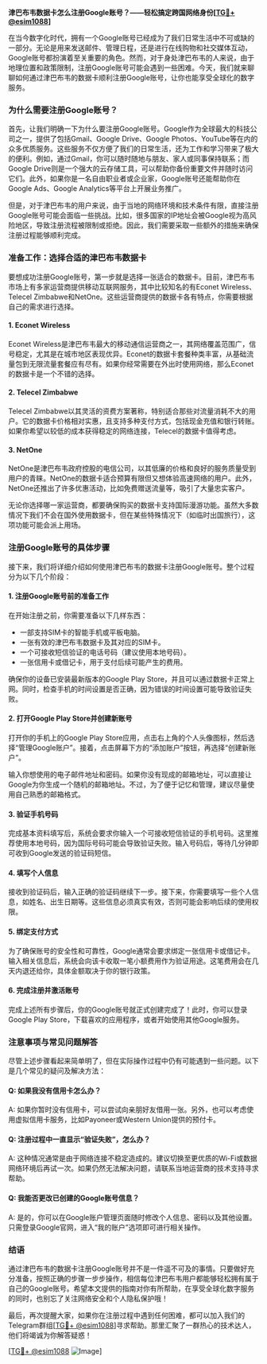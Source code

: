 **津巴布韦数据卡怎么注册Google账号？——轻松搞定跨国网络身份[[TG💪+ @esim1088](https://t.me/s/esim1088)]**

在当今数字化时代，拥有一个Google账号已经成为了我们日常生活中不可或缺的一部分。无论是用来发送邮件、管理日程，还是进行在线购物和社交媒体互动，Google账号都扮演着至关重要的角色。然而，对于身处津巴布韦的人来说，由于地理位置和政策限制，注册Google账号可能会遇到一些困难。今天，我们就来聊聊如何通过津巴布韦的数据卡顺利注册Google账号，让你也能享受全球化的数字服务。

### **为什么需要注册Google账号？**

首先，让我们明确一下为什么要注册Google账号。Google作为全球最大的科技公司之一，提供了包括Gmail、Google Drive、Google Photos、YouTube等在内的众多优质服务。这些服务不仅方便了我们的日常生活，还为工作和学习带来了极大的便利。例如，通过Gmail，你可以随时随地与朋友、家人或同事保持联系；而Google Drive则是一个强大的云存储工具，可以帮助你备份重要文件并随时访问它们。此外，如果你是一名自由职业者或企业家，Google账号还能帮助你在Google Ads、Google Analytics等平台上开展业务推广。

但是，对于津巴布韦的用户来说，由于当地的网络环境和技术条件有限，直接注册Google账号可能会面临一些挑战。比如，很多国家的IP地址会被Google视为高风险地区，导致注册流程被限制或拒绝。因此，我们需要采取一些额外的措施来确保注册过程能够顺利完成。

### **准备工作：选择合适的津巴布韦数据卡**

要想成功注册Google账号，第一步就是选择一张适合的数据卡。目前，津巴布韦市场上有多家运营商提供移动互联网服务，其中比较知名的有Econet Wireless、Telecel Zimbabwe和NetOne。这些运营商提供的数据卡各有特点，你需要根据自己的需求进行选择。

#### **1. Econet Wireless**
Econet Wireless是津巴布韦最大的移动通信运营商之一，其网络覆盖范围广，信号稳定，尤其是在城市地区表现优异。Econet的数据卡套餐种类丰富，从基础流量包到无限流量套餐应有尽有。如果你经常需要在外出时使用网络，那么Econet的数据卡是一个不错的选择。

#### **2. Telecel Zimbabwe**
Telecel Zimbabwe以其灵活的资费方案著称，特别适合那些对流量消耗不大的用户。它的数据卡价格相对实惠，且支持多种支付方式，包括现金充值和银行转账。如果你希望以较低的成本获得稳定的网络连接，Telecel的数据卡值得考虑。

#### **3. NetOne**
NetOne是津巴布韦政府控股的电信公司，以其低廉的价格和良好的服务质量受到用户的青睐。NetOne的数据卡适合预算有限但又想体验高速网络的用户。此外，NetOne还推出了许多优惠活动，比如免费赠送流量等，吸引了大量忠实客户。

无论你选择哪一家运营商，都要确保购买的数据卡支持国际漫游功能。虽然大多数情况下我们不会在国外使用数据卡，但在某些特殊情况下（如临时出国旅行），这项功能可能会派上用场。

### **注册Google账号的具体步骤**

接下来，我们将详细介绍如何使用津巴布韦的数据卡注册Google账号。整个过程分为以下几个阶段：

#### **1. 注册Google账号前的准备工作**
在开始注册之前，你需要准备以下几样东西：
- 一部支持SIM卡的智能手机或平板电脑。
- 一张有效的津巴布韦数据卡及其对应的SIM卡。
- 一个可接收短信验证的电话号码（建议使用本地号码）。
- 一张信用卡或借记卡，用于支付后续可能产生的费用。

确保你的设备已安装最新版本的Google Play Store，并且可以通过数据卡正常上网。同时，检查手机的时间设置是否正确，因为错误的时间设置可能导致验证失败。

#### **2. 打开Google Play Store并创建新账号**
打开你的手机上的Google Play Store应用，点击右上角的个人头像图标，然后选择“管理Google账户”。接着，点击屏幕下方的“添加账户”按钮，再选择“创建新账户”。

输入你想使用的电子邮件地址和密码。如果你没有现成的邮箱地址，可以直接让Google为你生成一个随机的邮箱地址。不过，为了便于记忆和管理，建议尽量使用自己熟悉的邮箱格式。

#### **3. 验证手机号码**
完成基本资料填写后，系统会要求你输入一个可接收短信验证的手机号码。这里推荐使用本地号码，因为国际号码可能会导致验证失败。输入号码后，等待几分钟即可收到Google发送的验证码短信。

#### **4. 填写个人信息**
接收到验证码后，输入正确的验证码继续下一步。接下来，你需要填写一些个人信息，如姓名、出生日期等。这些信息必须真实有效，否则可能会影响后续的使用权限。

#### **5. 绑定支付方式**
为了确保账号的安全性和可靠性，Google通常会要求绑定一张信用卡或借记卡。输入相关信息后，系统会向该卡收取一笔小额费用作为验证用途。这笔费用会在几天内退还给你，具体金额取决于你的银行政策。

#### **6. 完成注册并激活账号**
完成上述所有步骤后，你的Google账号就正式创建完成了！此时，你可以登录Google Play Store，下载喜欢的应用程序，或者开始使用其他Google服务。

### **注意事项与常见问题解答**

尽管上述步骤看起来简单明了，但在实际操作过程中仍有可能遇到一些问题。以下是几个常见的疑问及解决方法：

#### **Q: 如果我没有信用卡怎么办？**
A: 如果你暂时没有信用卡，可以尝试向亲朋好友借用一张。另外，也可以考虑使用虚拟信用卡服务，比如Payoneer或Western Union提供的预付卡。

#### **Q: 注册过程中一直显示“验证失败”，怎么办？**
A: 这种情况通常是由于网络连接不稳定造成的。建议切换至更优质的Wi-Fi或数据网络环境后再试一次。如果仍然无法解决问题，请联系当地运营商的技术支持寻求帮助。

#### **Q: 我能否更改已创建的Google账号信息？**
A: 是的，你可以在Google账户管理页面随时修改个人信息、密码以及其他设置。只需登录Google官网，进入“我的账户”选项即可进行相关操作。

### **结语**

通过津巴布韦的数据卡注册Google账号并不是一件遥不可及的事情。只要做好充分准备，按照正确的步骤一步步操作，相信每位津巴布韦用户都能够轻松拥有属于自己的Google账号。希望本文提供的指南对你有所帮助，在享受全球化数字服务的同时，也别忘了关注网络安全和个人隐私保护哦！

最后，再次提醒大家，如果你在注册过程中遇到任何困难，都可以加入我们的Telegram群组[[TG💪+ @esim1088](https://t.me/s/esim1088)]寻求帮助。那里汇聚了一群热心的技术达人，他们将竭诚为你解答疑惑！

[[TG💪+ @esim1088](https://t.me/s/esim1088) ![Image](https://i.postimg.cc/4NQfJmqS/Snipaste-2025-05-13-00-14-12.png)]